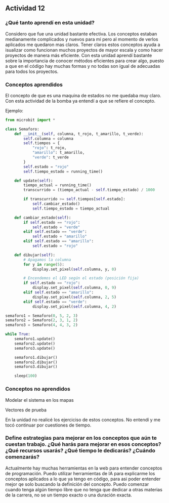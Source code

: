 ## Actividad 12

### ¿Qué tanto aprendí en esta unidad?

Considero que fue una unidad bastante efectiva. Los conceptos estaban medianamente complicados y nuevos para mi pero al momento de verlos aplicados me quedaron mas claros.
Tener claros estos conceptos ayuda a isualizar como funcionan muchos proyectos de mayor escala y como hacer proyectos de manera más eficiente.
Con esta unidad aprendí bastante sobre la importancia de conocer métodos eficientes para crear algo, puesto a que en el código hay muchas formas y no todas son igual de adecuadas para todos los proyectos.


### Conceptos aprendidos

El concepto de que es una maquina de estados no me quedaba muy claro. Con esta actividad de la bomba ya entendí a que se refiere el concepto.

Ejemplo:

``` py
from microbit import *

class Semaforo:
    def __init__(self, columna, t_rojo, t_amarillo, t_verde):
        self.columna = columna
        self.tiempos = {
            "rojo": t_rojo,
            "amarillo": t_amarillo,
            "verde": t_verde
        }
        self.estado = "rojo"
        self.tiempo_estado = running_time()

    def update(self):
        tiempo_actual = running_time()
        transcurrido = (tiempo_actual - self.tiempo_estado) / 1000

        if transcurrido >= self.tiempos[self.estado]:
            self.cambiar_estado()
            self.tiempo_estado = tiempo_actual

    def cambiar_estado(self):
        if self.estado == "rojo":
            self.estado = "verde"
        elif self.estado == "verde":
            self.estado = "amarillo"
        elif self.estado == "amarillo":
            self.estado = "rojo"

    def dibujar(self):
        # Apagamos la columna
        for y in range(5):
            display.set_pixel(self.columna, y, 0)

        # Encendemos el LED según el estado (posición fija)
        if self.estado == "rojo":
            display.set_pixel(self.columna, 0, 9)
        elif self.estado == "amarillo":
            display.set_pixel(self.columna, 2, 5)
        elif self.estado == "verde":
            display.set_pixel(self.columna, 4, 2)

semaforo1 = Semaforo(0, 5, 2, 3)
semaforo2 = Semaforo(2, 3, 1, 2)
semaforo3 = Semaforo(4, 4, 3, 2)

while True:
    semaforo1.update()
    semaforo2.update()
    semaforo3.update()

    semaforo1.dibujar()
    semaforo2.dibujar()
    semaforo3.dibujar()

    sleep(100)
```

### Conceptos no aprendidos

Modelar el sistema en los mapas

Vectores de prueba

En la unidad no realicé los ejerciciso de estos conceptos. No entendí y me tocó continuar por cuestiones de tiempo.

### Define estrategias para mejorar en los conceptos que aún te cuestan trabajo. ¿Qué harás para mejorar en esos conceptos? ¿Qué recursos usarás? ¿Qué tiempo le dedicarás? ¿Cuándo comenzarás?

Actualmente hay muchas herramientas en la web para entender conceptos de programación. Puedo utilizar herramientas de IA para explicarme los conceptos aplicados a lo que ya tengo en código, para asi poder entender mejor qe solo buscando la definición del concepto.
Puedo comenzar cuando tenga algún tiempo libre que no tenga que dedicar a otras materias de la carrera, no se un tiempo exacto o una duración exacta.

